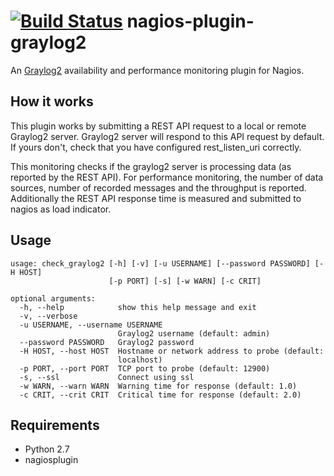 [![Build Status](https://travis-ci.org/CygnusNetworks/nagios-plugin-graylog2.svg?branch=master)](https://travis-ci.org/CygnusNetworks/nagios-plugin-graylog2)
nagios-plugin-graylog2
======================
An [Graylog2] availability and performance monitoring plugin for Nagios.

[Graylog2]: http://www.graylog2.org

How it works
------------
This plugin works by submitting a REST API request to a local or remote Graylog2 server. Graylog2 server will respond to this API request by default. If yours don't, check that you have configured rest_listen_uri correctly.

This monitoring checks if the graylog2 server is processing data (as reported by the REST API). 
For performance monitoring, the number of data sources, number of recorded messages and the throughput is reported.
Additionally the REST API response time is measured and submitted to nagios as load indicator.


Usage
-----
```
usage: check_graylog2 [-h] [-v] [-u USERNAME] [--password PASSWORD] [-H HOST]
                      [-p PORT] [-s] [-w WARN] [-c CRIT]

optional arguments:
  -h, --help            show this help message and exit
  -v, --verbose
  -u USERNAME, --username USERNAME
                        Graylog2 username (default: admin)
  --password PASSWORD   Graylog2 password
  -H HOST, --host HOST  Hostname or network address to probe (default:
                        localhost)
  -p PORT, --port PORT  TCP port to probe (default: 12900)
  -s, --ssl             Connect using ssl
  -w WARN, --warn WARN  Warning time for response (default: 1.0)
  -c CRIT, --crit CRIT  Critical time for response (default: 2.0)
```

Requirements
------------

- Python 2.7
- nagiosplugin

